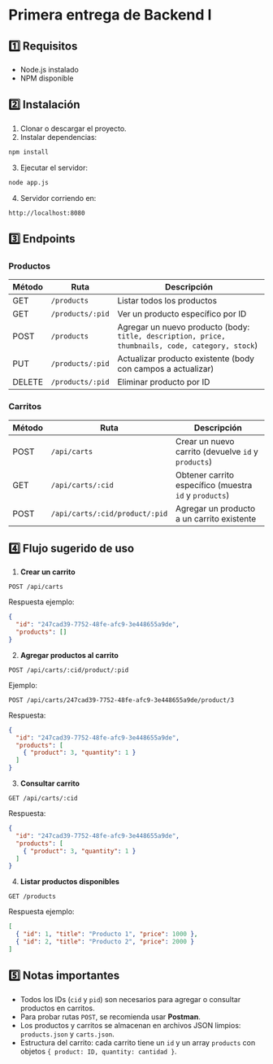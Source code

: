 # Primera entrega de Backend I

## 1️⃣ Requisitos
- Node.js instalado  
- NPM disponible

## 2️⃣ Instalación
1. Clonar o descargar el proyecto.  
2. Instalar dependencias:
```bash
npm install
```
3. Ejecutar el servidor:
```bash
node app.js
```
4. Servidor corriendo en:
```
http://localhost:8080
```

## 3️⃣ Endpoints

### **Productos**
| Método | Ruta | Descripción |
|--------|-----|-------------|
| GET | `/products` | Listar todos los productos |
| GET | `/products/:pid` | Ver un producto específico por ID |
| POST | `/products` | Agregar un nuevo producto (body: `title, description, price, thumbnails, code, category, stock`) |
| PUT | `/products/:pid` | Actualizar producto existente (body con campos a actualizar) |
| DELETE | `/products/:pid` | Eliminar producto por ID |

### **Carritos**
| Método | Ruta | Descripción |
|--------|-----|-------------|
| POST | `/api/carts` | Crear un nuevo carrito (devuelve `id` y `products`) |
| GET | `/api/carts/:cid` | Obtener carrito específico (muestra `id` y `products`) |
| POST | `/api/carts/:cid/product/:pid` | Agregar un producto a un carrito existente |

## 4️⃣ Flujo sugerido de uso

1. **Crear un carrito**  
```http
POST /api/carts
```
Respuesta ejemplo:
```json
{
  "id": "247cad39-7752-48fe-afc9-3e448655a9de",
  "products": []
}
```

2. **Agregar productos al carrito**  
```http
POST /api/carts/:cid/product/:pid
```
Ejemplo:
```
POST /api/carts/247cad39-7752-48fe-afc9-3e448655a9de/product/3
```
Respuesta:
```json
{
  "id": "247cad39-7752-48fe-afc9-3e448655a9de",
  "products": [
    { "product": 3, "quantity": 1 }
  ]
}
```

3. **Consultar carrito**  
```http
GET /api/carts/:cid
```
Respuesta:
```json
{
  "id": "247cad39-7752-48fe-afc9-3e448655a9de",
  "products": [
    { "product": 3, "quantity": 1 }
  ]
}
```

4. **Listar productos disponibles**  
```http
GET /products
```
Respuesta ejemplo:
```json
[
  { "id": 1, "title": "Producto 1", "price": 1000 },
  { "id": 2, "title": "Producto 2", "price": 2000 }
]
```

## 5️⃣ Notas importantes
- Todos los IDs (`cid` y `pid`) son necesarios para agregar o consultar productos en carritos.  
- Para probar rutas `POST`, se recomienda usar **Postman**.  
- Los productos y carritos se almacenan en archivos JSON limpios: `products.json` y `carts.json`.  
- Estructura del carrito: cada carrito tiene un `id` y un array `products` con objetos `{ product: ID, quantity: cantidad }`.

